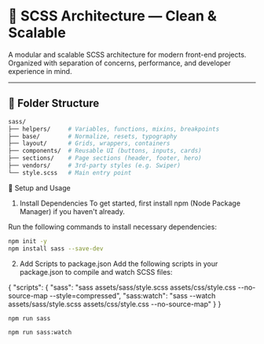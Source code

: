 # 🧱 SCSS Architecture — Clean & Scalable

A modular and scalable SCSS architecture for modern front-end projects.  
Organized with separation of concerns, performance, and developer experience in mind.

---

## 📁 Folder Structure

```bash
sass/
├── helpers/     # Variables, functions, mixins, breakpoints
├── base/        # Normalize, resets, typography
├── layout/      # Grids, wrappers, containers
├── components/  # Reusable UI (buttons, inputs, cards)
├── sections/    # Page sections (header, footer, hero)
├── vendors/     # 3rd-party styles (e.g. Swiper)
└── style.scss   # Main entry point
```

🚀 Setup and Usage
1. Install Dependencies
To get started, first install npm (Node Package Manager) if you haven't already.

Run the following commands to install necessary dependencies:

```bash
npm init -y
npm install sass --save-dev
```
2. Add Scripts to package.json
Add the following scripts in your package.json to compile and watch SCSS files:

{
  "scripts": {
    "sass": "sass assets/sass/style.scss assets/css/style.css --no-source-map --style=compressed",
    "sass:watch": "sass --watch assets/sass/style.scss assets/css/style.css --no-source-map"
  }
}

```bash
npm run sass

npm run sass:watch
```
